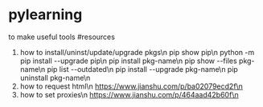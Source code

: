 # pylearning
to make useful tools
#resources
1. how to install/uninst/update/upgrade pkgs\n
	pip show pip\n
	python -m pip install --upgrade pip\n
	pip install pkg-name\n
	pip show --files pkg-name\n
	pip list --outdated\n
	pip install --upgrade pkg-name\n
	pip uninstall pkg-name\n
2. how to request html\n
https://www.jianshu.com/p/ba02079ecd2f\n
3. how to set proxies\n
https://www.jianshu.com/p/464aad42b60f\n

